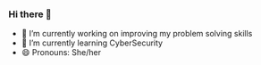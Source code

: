 ### Hi there 👋


<!--**DnyaneshwariKolapkar/DnyaneshwariKolapkar** is a ✨ _special_ ✨ repository because its `README.md` (this file) appears on your GitHub profile.

Here are some ideas to get you started:
--->
- 🔭 I’m currently working on improving my problem solving skills
- 🌱 I’m currently learning CyberSecurity
- 😄 Pronouns: She/her
<!---
- 👯 I’m looking to collaborate on ...
- 🤔 I’m looking for help with ...
- 💬 Ask me about ...
- 📫 How to reach me: ...
--->

 

